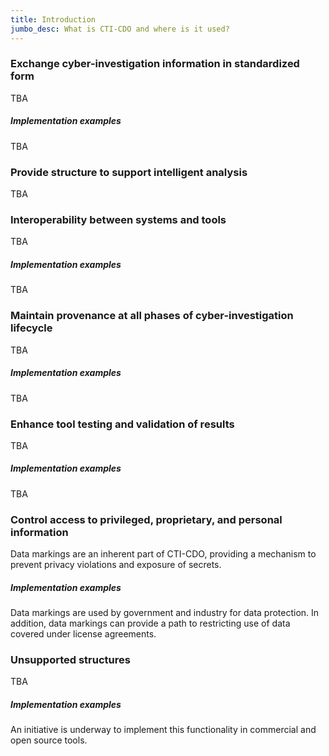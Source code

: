 ```yaml
---
title: Introduction
jumbo_desc: What is CTI-CDO and where is it used?
---
```


### Exchange cyber-investigation information in standardized form

TBA

##### Implementation examples

TBA

### Provide structure to support intelligent analysis

TBA

### Interoperability between systems and tools

TBA

##### Implementation examples

TBA

### Maintain provenance at all phases of cyber-investigation lifecycle

TBA

##### Implementation examples

TBA

### Enhance tool testing and validation of results

TBA

##### Implementation examples

TBA

### Control access to privileged, proprietary, and personal information

Data markings are an inherent part of CTI-CDO, providing a mechanism to prevent privacy violations and exposure of secrets.

##### Implementation examples

Data markings are used by government and industry for data protection. In addition, data markings can provide a path to restricting use of data covered under license agreements.

### Unsupported structures

TBA

##### Implementation examples

An initiative is underway to implement this functionality in commercial and open source tools.
